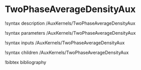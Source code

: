 # TwoPhaseAverageDensityAux

!syntax description /AuxKernels/TwoPhaseAverageDensityAux

!syntax parameters /AuxKernels/TwoPhaseAverageDensityAux

!syntax inputs /AuxKernels/TwoPhaseAverageDensityAux

!syntax children /AuxKernels/TwoPhaseAverageDensityAux

!bibtex bibliography
